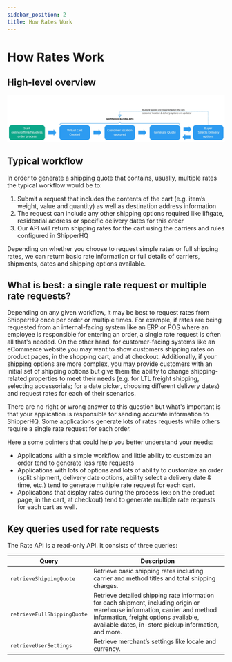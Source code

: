 ```yaml
---
sidebar_position: 2
title: How Rates Work
---
```


# How Rates Work

## High-level overview

![Rate API Overview](./rating-api-overview.png)


## Typical workflow

In order to generate a shipping quote that contains, usually, multiple rates the typical workflow would be to:

1. Submit a request that includes the contents of the cart (e.g. item’s weight, value and quantity) as well as destination address information
1. The request can include any other shipping options required like liftgate, residential address or specific delivery dates for this order
1. Our API will return shipping rates for the cart using the carriers and rules configured in ShipperHQ

Depending on whether you choose to request simple rates or full shipping rates, we can return basic rate information or full details of carriers, shipments, dates and shipping options available.


## What is best: a single rate request or multiple rate requests?

Depending on any given workflow, it may be best to request rates from ShipperHQ once per order or multiple times. For example, if rates are being requested from an internal-facing system like an ERP or POS where an employee is responsible for entering an order, a single rate request is often all that's needed. On the other hand, for customer-facing systems like an eCommerce website you may want to show customers shipping rates on product pages, in the shopping cart, and at checkout. Additionally, if your shipping options are more complex, you may provide customers with an initial set of shipping options but give them the ability to change shipping-related properties to meet their needs (e.g. for LTL freight shipping, selecting accessorials; for a date picker, choosing different delivery dates) and request rates for each of their scenarios.

There are no right or wrong answer to this question but what's important is that your application is responsible for sending accurate information to ShipperHQ. Some applications generate lots of rates requests while others require a single rate request for each order.

Here a some pointers that could help you better understand your needs:
* Applications with a simple workflow and little ability to customize an order tend to generate less rate requests
* Applications with lots of options and lots of ability to customize an order (split shipment, delivery date options, ability select a delivery date & time, etc.) tend to generate multiple rate request for each cart.
* Applications that display rates during the process (ex: on the product page, in the cart, at checkout) tend to generate multiple rate requests for each cart as well.

## Key queries used for rate requests

The Rate API is a read-only API. It consists of three queries:

| Query                      | Description         |
| ---------------------------|---------------------|
|`retrieveShippingQuote`     |	Retrieve basic shipping rates including carrier and method titles and total shipping charges. |
|`retrieveFullShippingQuote`	| Retrieve detailed shipping rate information for each shipment, including origin or warehouse information, carrier and method information, freight options available, available dates, in-store pickup information, and more.|
|`retrieveUserSettings`|	Retrieve merchant’s settings like locale and currency.|
